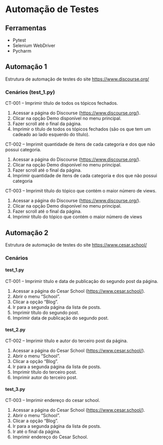 # Automação de Testes 

## Ferramentas
* Pytest 
* Selenium WebDriver
* Pycharm

## Automação 1
Estrutura de automação de testes do site https://www.discourse.org/

### Cenários (test_1.py)
CT-001 – Imprimir título de todos os tópicos fechados.
1. Acessar a página do Discourse (https://www.discourse.org/).
2. Clicar na opção Demo disponível no menu principal.
3. Fazer scroll até o final da página.
4. Imprimir o título de todos os tópicos fechados (são os que tem um cadeado ao lado esquerdo do título).

CT-002 – Imprimit quantidade de itens de cada categoria e dos que não possui categoria.
1. Acessar a página do Discourse (https://www.discourse.org/).
2. Clicar na opção Demo disponível no menu principal.
3. Fazer scroll até o final da página.
4. Imprimir quantidade de itens de cada categoria e dos que não possui categoria 

CT-003 – Imprimit título do tópico que contém o maior número de views.
1. Acessar a página do Discourse (https://www.discourse.org/).
2. Clicar na opção Demo disponível no menu principal.
3. Fazer scroll até o final da página.
4. Imprimir título do tópico que contém o maior número de views 

## Automação 2
Estrutura de automação de testes do site https://www.cesar.school/

### Cenários
#### test_1.py
CT-001 – Imprimir título e data de publicação do segundo post da página.

1. Acessar a página do Cesar School (https://www.cesar.school/).
2. Abrir o menu “School”.
3. Clicar a opção “Blog”.
4. Ir para a segunda página da lista de posts.
5. Imprimir título do segundo post.
6. Imprimir data de publicação do segundo post.

#### test_2.py
CT-002 – Imprimir título e autor do terceiro post da página.

1. Acessar a página do Cesar School (https://www.cesar.school/).
2. Abrir o menu “School”.
3. Clicar a opção “Blog”.
4. Ir para a segunda página da lista de posts.
5. Imprimir título do terceiro post.
6. Imprimir autor do terceiro post.

#### test_3.py
CT-003 – Imprimir endereço do cesar school.

1. Acessar a página do Cesar School (https://www.cesar.school/).
2. Abrir o menu “School”.
3. Clicar a opção “Blog”.
4. Ir para a segunda página da lista de posts.
5. Ir até o final da página.
6. Imprimir endereço do Cesar School.

